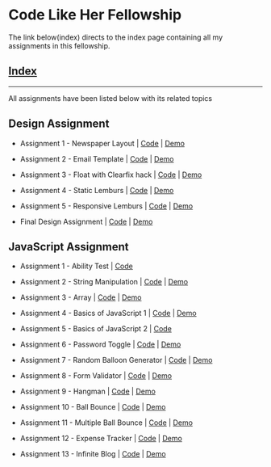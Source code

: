 # Code Like Her Fellowship
The link below(index) directs to the index page containing all my assignments in this fellowship.
## **[Index](https://coderushnepal.github.io/RiyaMaharjan/index.html)**
---
All assignments have been listed below with its related topics

## Design Assignment

- Assignment 1 - Newspaper Layout | [Code](https://github.com/Coderushnepal/RiyaMaharjan/tree/main/Design/Assignment-1) | [Demo](https://coderushnepal.github.io/RiyaMaharjan/Design/Assignment-1/)

- Assignment 2 - Email Template | [Code](https://github.com/Coderushnepal/RiyaMaharjan/tree/main/Design/Assignment-2) | [Demo](https://coderushnepal.github.io/RiyaMaharjan/Design/Assignment-2/)

- Assignment 3 - Float with Clearfix hack | [Code](https://github.com/Coderushnepal/RiyaMaharjan/tree/main/Design/Assignment-3/Assignment%203(b)) | [Demo](https://coderushnepal.github.io/RiyaMaharjan/Design/Assignment-3/Assignment%203(b)/)

- Assignment 4 - Static Lemburs | [Code](https://github.com/Coderushnepal/RiyaMaharjan/tree/main/Design/Assignment-3/Assignment%203(a)) | [Demo](https://coderushnepal.github.io/RiyaMaharjan/Design/Assignment-3/Assignment%203(a)/)

- Assignment 5 - Responsive Lemburs | [Code](https://github.com/Coderushnepal/RiyaMaharjan/tree/main/Design/Assignment-4) | [Demo](https://coderushnepal.github.io/RiyaMaharjan/Design/Assignment-4/)

- Final Design Assignment | [Code](https://github.com/Coderushnepal/RiyaMaharjan/tree/main/Design/final-design-assignment) | [Demo](https://coderushnepal.github.io/RiyaMaharjan/Design/final-design-assignment/)

## JavaScript Assignment

- Assignment 1 - Ability Test | [Code](https://github.com/Coderushnepal/RiyaMaharjan/tree/main/JavaScript/Assignment-1/Ability%20Test)
  
- Assignment 2 - String Manipulation | [Code](https://github.com/Coderushnepal/RiyaMaharjan/tree/main/JavaScript/Assignment-2) | [Demo](https://coderushnepal.github.io/RiyaMaharjan/JavaScript/Assignment-1/String%20Manipulation/)
  
- Assignment 3 - Array | [Code](https://github.com/Coderushnepal/RiyaMaharjan/tree/main/JavaScript/Assignment-1/Array) | [Demo](https://coderushnepal.github.io/RiyaMaharjan/JavaScript/Assignment-1/Array/)
  
- Assignment 4 - Basics of JavaScript 1 | [Code](https://github.com/Coderushnepal/RiyaMaharjan/tree/main/JavaScript/Assignment-1/Basic%20JavaScript) | [Demo](https://coderushnepal.github.io/RiyaMaharjan/JavaScript/Assignment-1/Basic%20JavaScript/)
  
- Assignment 5 - Basics of JavaScript 2 | [Code](https://github.com/Coderushnepal/RiyaMaharjan/tree/main/JavaScript/Assignment-1/Basics%20of%20JavaScript-%20Day%202)
  
- Assignment 6 - Password Toggle | [Code](https://github.com/Coderushnepal/RiyaMaharjan/tree/main/JavaScript/Assignment-2) | [Demo](https://coderushnepal.github.io/RiyaMaharjan/JavaScript/Assignment-2/)
  
- Assignment 7 - Random Balloon Generator | [Code](https://github.com/Coderushnepal/RiyaMaharjan/tree/main/JavaScript/Assignment-3) | [Demo](https://coderushnepal.github.io/RiyaMaharjan/JavaScript/Assignment-3/)
  
- Assignment 8 - Form Validator | [Code](https://github.com/Coderushnepal/RiyaMaharjan/tree/main/JavaScript/Assignment-4) | [Demo](https://coderushnepal.github.io/RiyaMaharjan/JavaScript/Assignment-4/)

- Assignment 9 - Hangman | [Code](https://github.com/Coderushnepal/RiyaMaharjan/tree/main/JavaScript/Assignment-5) | [Demo](https://coderushnepal.github.io/RiyaMaharjan/JavaScript/Assignment-5/)
  
- Assignment 10 - Ball Bounce | [Code](https://github.com/Coderushnepal/RiyaMaharjan/tree/main/JavaScript/Assignment-6) | [Demo](https://coderushnepal.github.io/RiyaMaharjan/JavaScript/Assignment-6/)
  
- Assignment 11 - Multiple Ball Bounce | [Code](https://github.com/Coderushnepal/RiyaMaharjan/tree/main/JavaScript/Assignment-7) | [Demo](https://coderushnepal.github.io/RiyaMaharjan/JavaScript/Assignment-7/)
   
- Assignment 12 - Expense Tracker | [Code](https://github.com/Coderushnepal/RiyaMaharjan/tree/main/JavaScript/Assignment-8) | [Demo](https://coderushnepal.github.io/RiyaMaharjan/JavaScript/Assignment-8/)
  
- Assignment 13 - Infinite Blog | [Code](https://github.com/Coderushnepal/RiyaMaharjan/tree/main/JavaScript/Assignment-9) | [Demo](https://coderushnepal.github.io/RiyaMaharjan/JavaScript/Assignment-9/)
